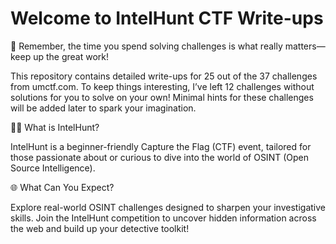 # Welcome to IntelHunt CTF Write-ups

💪 Remember, the time you spend solving challenges is what really matters—keep up the great work!

This repository contains detailed write-ups for 25 out of the 37 challenges from umctf.com. To keep things interesting, I’ve left 12 challenges without solutions for you to solve on your own! Minimal hints for these challenges will be added later to spark your imagination.

🕵️‍♀️ What is IntelHunt?

IntelHunt is a beginner-friendly Capture the Flag (CTF) event, tailored for those passionate about or curious to dive into the world of OSINT (Open Source Intelligence).

🌐 What Can You Expect?

Explore real-world OSINT challenges designed to sharpen your investigative skills. Join the IntelHunt competition to uncover hidden information across the web and build up your detective toolkit!
